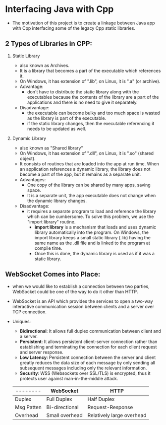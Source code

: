 # Interfacing Java with Cpp

- The motivation of this project is to create a linkage between Java app with Cpp interfacing some of the legacy Cpp static libraries.

## 2 Types of Libraries in CPP:
1. Static Library
    - also known as Archives.
    - It is a library that becomes a part of the executable which references it.
    - On Windows, it has extension of ".lib", on Linux, it is ".a" (or archive).
    - Advantage:
        - don't have to distribute the static library along with the executables because the contents of the library are a part of the applications and there is no need to give it separately.
    - Disadvantage:
        - the executable can become bulky and too much space is wasted as the library is part of the executable.
        - if the static library changes, then the executable referencing it needs to be updated as well. 
        
2. Dynamic Library
    - also known as "Shared library"
    - On Windows, it has extension of ".dll", on Linux, it is ".so" (shared object).
    - It consists of routines that are loaded into the app at run time. When an application references a dynamic library, the library does not become a part of the app, but it remains as a separate unit.
    - Advantages:
        - One copy of the library can be shared by many apps, saving space.
        - It is a separate unit, the app executable does not change when the dynamic library changes.
    - Disadvantage:
        - it requires a separate program to load and reference the library which can be cumbersome. To solve this problem, we use the "import library" routine.
            - **import library** is a mechanism that loads and uses dynamic library automatically into the program. On Windows, the import library keeps a small static library (.lib) having the same name as the .dll file and is linked to the program at compile time.
            - Once this is done, the dynamic library is used as if it was a static library. 

## WebSocket Comes into Place:
- when we would like to establish a connection between two parties, WebSocket could be one of the way to do it other than HTTP.
- WebSocket is an API which provides the services to open a two-way interactive communication session between clients and a server over TCP connection.
- Uniques:
    - **Bidirectional**: It allows full duplex communication between client and a server.
    - **Persistent**: It allows persistent client-server connection rather than establishing and terminating the connection for each client request and server response.
    - **Low Latency**: Persistent connection between the server and client greatly reduces the data size of each message by only sending all subsequent messages including only the relevant information.
    - **Security**: WSS (Websockets over SSL/TLS) is encrypted, thus it protects user against man-in-the-middle attack.

    | --------      | WebSocket      | HTTP                       |
    | --------      | ---------      | -----------                |
    | Duplex        | Full Duplex    | Half Duplex                |
    | Msg Patten    | Bi-directional | Request-Response           |
    | Overhead      | Small overhead | Relatively large overhead  |
